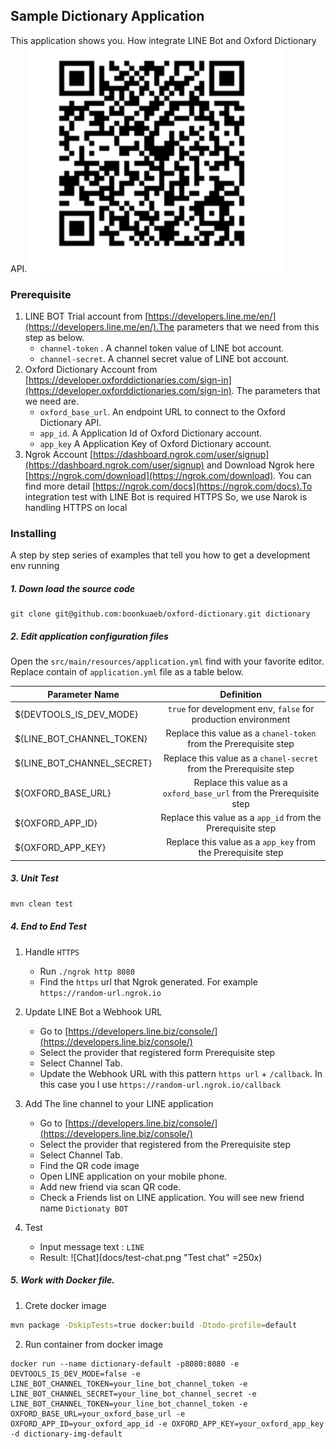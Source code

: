 ## Sample Dictionary Application

This application shows you. How integrate LINE Bot and Oxford Dictionary API.
      ![QRCode](docs/qr-code.png "qr code chat")

### Prerequisite

1. LINE BOT Trial account from [https://developers.line.me/en/](https://developers.line.me/en/).The parameters that we need from this step as below.
     * `channel-token` . A channel token value of LINE bot account.
     * `channel-secret`. A channel secret value of LINE bot account.
2. Oxford Dictionary Account from [https://developer.oxforddictionaries.com/sign-in](https://developer.oxforddictionaries.com/sign-in). The parameters that we need are.
    * `oxford_base_url`. An endpoint URL to connect to the Oxford Dictionary API.
    * `app_id`. A Application Id of Oxford Dictionary account.
    * `app_key` A Application Key of Oxford Dictionary account.
3. Ngrok Account [https://dashboard.ngrok.com/user/signup](https://dashboard.ngrok.com/user/signup) and Download Ngrok here [https://ngrok.com/download](https://ngrok.com/download).
You can find more detail [https://ngrok.com/docs](https://ngrok.com/docs).To integration test with LINE Bot is required HTTPS So, we use Narok is handling HTTPS on local

### Installing
A step by step series of examples that tell you how to get a development env running
##### 1. Down load the source code
```git
git clone git@github.com:boonkuaeb/oxford-dictionary.git dictionary
```
##### 2. Edit application configuration files
Open the `src/main/resources/application.yml` find with your favorite editor.
Replace contain of `application.yml` file as a table below.

| Parameter Name        | Definition|
| ------------- |:-------------:|
| ${DEVTOOLS_IS_DEV_MODE}      |  `true` for development env, `false` for production environment |
| ${LINE_BOT_CHANNEL_TOKEN}      | Replace this value as a `chanel-token` from the Prerequisite  step |
| ${LINE_BOT_CHANNEL_SECRET} | Replace this value as a `chanel-secret` from the Prerequisite  step     |
| ${OXFORD_BASE_URL} | Replace this value as a `oxford_base_url` from the Prerequisite  step     |
| ${OXFORD_APP_ID} | Replace this value as a `app_id` from the Prerequisite  step      |
| ${OXFORD_APP_KEY} | Replace this value as a `app_key` from the Prerequisite  step       |

##### 3. Unit Test
```bash
mvn clean test
```

##### 4. End to End Test
1. Handle `HTTPS`
    * Run `./ngrok http 8080`
    * Find the `https` url that Ngrok generated. For example `https://random-url.ngrok.io`
2. Update LINE Bot a Webhook URL
    * Go to [https://developers.line.biz/console/](https://developers.line.biz/console/)
    * Select the provider that registered form Prerequisite step
    * Select Channel Tab.
    * Update the Webhook URL with this pattern `https url` + `/callback`. In this case you I use `https://random-url.ngrok.io/callback`
   
3. Add The line channel to your LINE application 
    * Go to [https://developers.line.biz/console/](https://developers.line.biz/console/)
    * Select the provider that registered from the Prerequisite step
    * Select Channel Tab.
    * Find the QR code image
    * Open LINE application on your mobile phone. 
    * Add new friend via scan QR code.
    * Check a Friends list on LINE application. You will see new friend name `Dictionaty BOT`
    
4. Test
    * Input message text : `LINE`
    * Result: 
      ![Chat](docs/test-chat.png "Test chat"  =250x)


##### 5. Work with Docker file.

1. Crete docker image
```bash
mvn package -DskipTests=true docker:build -Dtodo-profile=default
```

2. Run container from docker image
```docker
docker run --name dictionary-default -p8080:8080 -e DEVTOOLS_IS_DEV_MODE=false -e LINE_BOT_CHANNEL_TOKEN=your_line_bot_channel_token -e LINE_BOT_CHANNEL_SECRET=your_line_bot_channel_secret -e LINE_BOT_CHANNEL_TOKEN=your_line_bot_channel_token -e OXFORD_BASE_URL=your_oxford_base_url -e OXFORD_APP_ID=your_oxford_app_id -e OXFORD_APP_KEY=your_oxford_app_key -d dictionary-img-default

```

